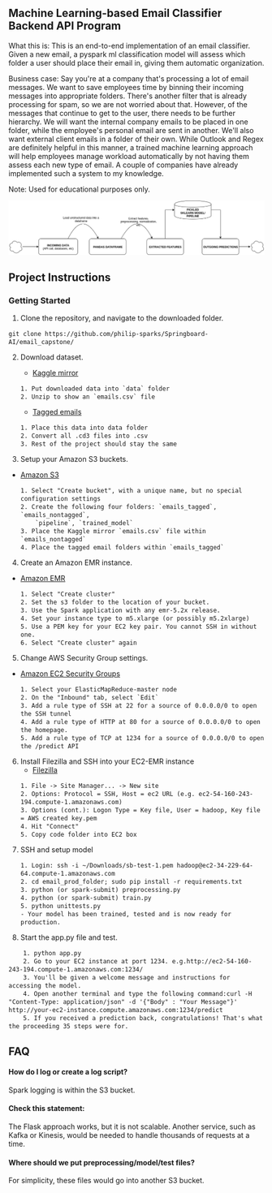 ## Machine Learning-based Email Classifier Backend API Program

What this is: This is an end-to-end implementation of an email classifier. Given a new email, a pyspark ml classification model will
assess which folder a user should place their email in, giving them automatic organization.

Business case: Say you're at a company that's processing a lot of email messages. We want to save employees time by binning their incoming messages
into appropriate folders. There's another filter that is already processing for spam, so we are not worried about that. However, of the messages
that continue to get to the user, there needs to be further hierarchy. We will want the internal company emails to be placed in one folder, while
the employee's personal email are sent in another. We'll also want external client emails in a folder of their own. While Outlook and Regex
are definitely helpful in this manner, a trained machine learning approach will help employees manage workload automatically by not having them
assess each new type of email. A couple of companies have already implemented such a system to my knowledge. 

Note: Used for educational purposes only.

![](helper_images/pipeline.png)

## Project Instructions 

### Getting Started

1. Clone the repository, and navigate to the downloaded folder.
```
git clone https://github.com/philip-sparks/Springboard-AI/email_capstone/
```

2. Download dataset.

	  - [Kaggle mirror](https://www.kaggle.com/wcukierski/enron-email-dataset/version/1)
    ```
    1. Put downloaded data into `data` folder
    2. Unzip to show an `emails.csv` file
    ```
    - [Tagged emails](http://www.d.umn.edu/~tpederse/enron.html)
    
    ```
    1. Place this data into data folder
    2. Convert all .cd3 files into .csv
    3. Rest of the project should stay the same
    ```
3. Setup your Amazon S3 buckets.
  - [Amazon S3](https://s3.console.aws.amazon.com/s3/)
    ```
    1. Select "Create bucket", with a unique name, but no special configuration settings
    2. Create the following four folders: `emails_tagged`, `emails_nontagged`, 
        `pipeline`, `trained_model`
    3. Place the Kaggle mirror `emails.csv` file within `emails_nontagged`
    4. Place the tagged email folders within `emails_tagged`
    ```

4. Create an Amazon EMR instance.
  - [Amazon EMR](https://console.aws.amazon.com/elasticmapreduce/)
    ```
    1. Select "Create cluster"
    2. Set the s3 folder to the location of your bucket.
    3. Use the Spark application with any emr-5.2x release.
    4. Set your instance type to m5.xlarge (or possibly m5.2xlarge)
    5. Use a PEM key for your EC2 key pair. You cannot SSH in without one.
    6. Select "Create cluster" again
    ```
5. Change AWS Security Group settings.
  - [Amazon EC2 Security Groups](https://console.aws.amazon.com/ec2/home?region=us-east-1#SecurityGroups)
    ```
    1. Select your ElasticMapReduce-master node
    2. On the "Inbound" tab, select `Edit`
    3. Add a rule type of SSH at 22 for a source of 0.0.0.0/0 to open the SSH tunnel
    4. Add a rule type of HTTP at 80 for a source of 0.0.0.0/0 to open the homepage.
    5. Add a rule type of TCP at 1234 for a source of 0.0.0.0/0 to open the /predict API 
    ```
6. Install Filezilla and SSH into your EC2-EMR instance
   - [Filezilla](https://filezilla-project.org/download.php?platform=osx)
    ```
    1. File -> Site Manager... -> New site
    2. Options: Protocol = SSH, Host = ec2 URL (e.g. ec2-54-160-243-194.compute-1.amazonaws.com)
    3. Options (cont.): Logon Type = Key file, User = hadoop, Key file = AWS created key.pem
    4. Hit "Connect"
    5. Copy code folder into EC2 box
    ```
7. SSH and setup model
    ```
    1. Login: ssh -i ~/Downloads/sb-test-1.pem hadoop@ec2-34-229-64-64.compute-1.amazonaws.com
    2. cd email_prod_folder; sudo pip install -r requirements.txt
    3. python (or spark-submit) preprocessing.py
    4. python (or spark-submit) train.py
    5. python unittests.py
    - Your model has been trained, tested and is now ready for production.
    ```
8. Start the app.py file and test.
```
    1. python app.py
    2. Go to your EC2 instance at port 1234. e.g.http://ec2-54-160-243-194.compute-1.amazonaws.com:1234/
    3. You'll be given a welcome message and instructions for accessing the model.
    4. Open another terminal and type the following command:curl -H "Content-Type: application/json" -d '{"Body" : "Your Message"}' http://your-ec2-instance.compute.amazonaws.com:1234/predict
    5. If you received a prediction back, congratulations! That's what the proceeding 35 steps were for.
```

## FAQ

#### How do I log or create a log script?

Spark logging is within the S3 bucket.

#### Check this statement:

The Flask approach works, but it is not scalable. Another service, such as Kafka or Kinesis, would be needed to handle thousands of requests
at a time.

#### Where should we put preprocessing/model/test files?

For simplicity, these files would go into another S3 bucket.